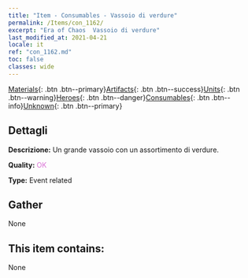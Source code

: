 ```yaml
---
title: "Item - Consumables - Vassoio di verdure"
permalink: /Items/con_1162/
excerpt: "Era of Chaos  Vassoio di verdure"
last_modified_at: 2021-04-21
locale: it
ref: "con_1162.md"
toc: false
classes: wide
---
```

 [Materials](/it/Items/){: .btn .btn--primary}[Artifacts](/it/Items/Artifacts/){: .btn .btn--success}[Units](/it/Items/Units/){: .btn .btn--warning}[Heroes](/it/Items/Heroes/){: .btn .btn--danger}[Consumables](/it/Items/Consumables/){: .btn .btn--info}[Unknown](/it/Items/Unknown/){: .btn .btn--primary}

## Dettagli
 **Descrizione:** Un grande vassoio con un assortimento di verdure.

 **Quality:** <span style="color: #DA70D6">OK</span>

 **Type:** Event related

## Gather

  None

## This item contains:

  None

